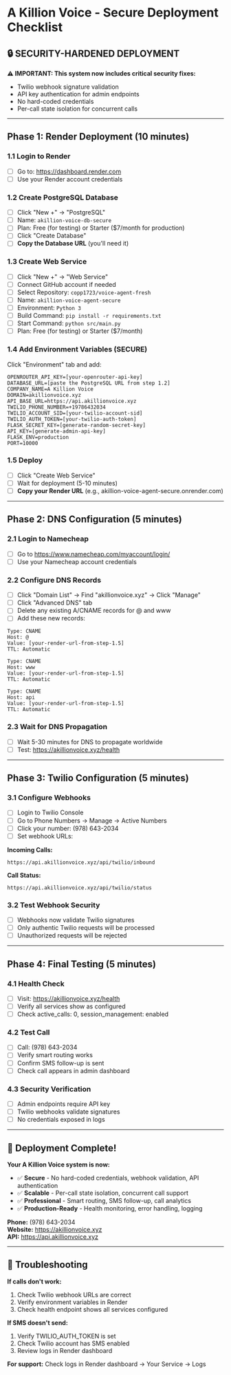 # A Killion Voice - Secure Deployment Checklist

## 🔒 **SECURITY-HARDENED DEPLOYMENT**

**⚠️ IMPORTANT: This system now includes critical security fixes:**
- Twilio webhook signature validation
- API key authentication for admin endpoints  
- No hard-coded credentials
- Per-call state isolation for concurrent calls

---

## **Phase 1: Render Deployment (10 minutes)**

### 1.1 Login to Render
- [ ] Go to: https://dashboard.render.com
- [ ] Use your Render account credentials

### 1.2 Create PostgreSQL Database
- [ ] Click "New +" → "PostgreSQL"
- [ ] Name: `akillion-voice-db-secure`
- [ ] Plan: Free (for testing) or Starter ($7/month for production)
- [ ] Click "Create Database"
- [ ] **Copy the Database URL** (you'll need it)

### 1.3 Create Web Service
- [ ] Click "New +" → "Web Service"
- [ ] Connect GitHub account if needed
- [ ] Select Repository: `copp1723/voice-agent-fresh`
- [ ] Name: `akillion-voice-agent-secure`
- [ ] Environment: `Python 3`
- [ ] Build Command: `pip install -r requirements.txt`
- [ ] Start Command: `python src/main.py`
- [ ] Plan: Free (for testing) or Starter ($7/month)

### 1.4 Add Environment Variables (SECURE)
Click "Environment" tab and add:
```
OPENROUTER_API_KEY=[your-openrouter-api-key]
DATABASE_URL=[paste the PostgreSQL URL from step 1.2]
COMPANY_NAME=A Killion Voice
DOMAIN=akillionvoice.xyz
API_BASE_URL=https://api.akillionvoice.xyz
TWILIO_PHONE_NUMBER=+19786432034
TWILIO_ACCOUNT_SID=[your-twilio-account-sid]
TWILIO_AUTH_TOKEN=[your-twilio-auth-token]
FLASK_SECRET_KEY=[generate-random-secret-key]
API_KEY=[generate-admin-api-key]
FLASK_ENV=production
PORT=10000
```

### 1.5 Deploy
- [ ] Click "Create Web Service"
- [ ] Wait for deployment (5-10 minutes)
- [ ] **Copy your Render URL** (e.g., akillion-voice-agent-secure.onrender.com)

---

## **Phase 2: DNS Configuration (5 minutes)**

### 2.1 Login to Namecheap
- [ ] Go to https://www.namecheap.com/myaccount/login/
- [ ] Use your Namecheap account credentials

### 2.2 Configure DNS Records
- [ ] Click "Domain List" → Find "akillionvoice.xyz" → Click "Manage"
- [ ] Click "Advanced DNS" tab
- [ ] Delete any existing A/CNAME records for @ and www
- [ ] Add these new records:

```
Type: CNAME
Host: @
Value: [your-render-url-from-step-1.5]
TTL: Automatic

Type: CNAME  
Host: www
Value: [your-render-url-from-step-1.5]
TTL: Automatic

Type: CNAME
Host: api
Value: [your-render-url-from-step-1.5]  
TTL: Automatic
```

### 2.3 Wait for DNS Propagation
- [ ] Wait 5-30 minutes for DNS to propagate worldwide
- [ ] Test: https://akillionvoice.xyz/health

---

## **Phase 3: Twilio Configuration (5 minutes)**

### 3.1 Configure Webhooks
- [ ] Login to Twilio Console
- [ ] Go to Phone Numbers → Manage → Active Numbers
- [ ] Click your number: (978) 643-2034
- [ ] Set webhook URLs:

**Incoming Calls:**
```
https://api.akillionvoice.xyz/api/twilio/inbound
```

**Call Status:**
```
https://api.akillionvoice.xyz/api/twilio/status
```

### 3.2 Test Webhook Security
- [ ] Webhooks now validate Twilio signatures
- [ ] Only authentic Twilio requests will be processed
- [ ] Unauthorized requests will be rejected

---

## **Phase 4: Final Testing (5 minutes)**

### 4.1 Health Check
- [ ] Visit: https://akillionvoice.xyz/health
- [ ] Verify all services show as configured
- [ ] Check active_calls: 0, session_management: enabled

### 4.2 Test Call
- [ ] Call: (978) 643-2034
- [ ] Verify smart routing works
- [ ] Confirm SMS follow-up is sent
- [ ] Check call appears in admin dashboard

### 4.3 Security Verification
- [ ] Admin endpoints require API key
- [ ] Twilio webhooks validate signatures
- [ ] No credentials exposed in logs

---

## **🎉 Deployment Complete!**

**Your A Killion Voice system is now:**
- ✅ **Secure** - No hard-coded credentials, webhook validation, API authentication
- ✅ **Scalable** - Per-call state isolation, concurrent call support
- ✅ **Professional** - Smart routing, SMS follow-up, call analytics
- ✅ **Production-Ready** - Health monitoring, error handling, logging

**Phone:** (978) 643-2034  
**Website:** https://akillionvoice.xyz  
**API:** https://api.akillionvoice.xyz

---

## **🔧 Troubleshooting**

**If calls don't work:**
1. Check Twilio webhook URLs are correct
2. Verify environment variables in Render
3. Check health endpoint shows all services configured

**If SMS doesn't send:**
1. Verify TWILIO_AUTH_TOKEN is set
2. Check Twilio account has SMS enabled
3. Review logs in Render dashboard

**For support:** Check logs in Render dashboard → Your Service → Logs

